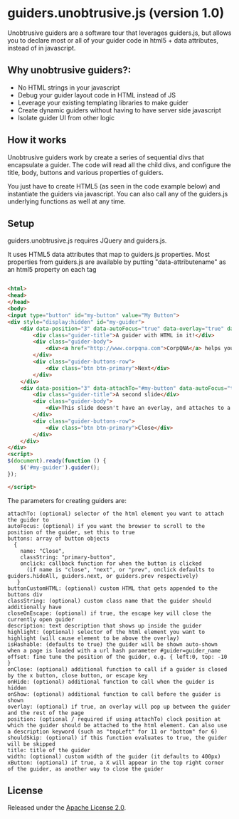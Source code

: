 guiders.unobtrusive.js (version 1.0)
==========================

Unobtrusive guiders are a software tour that leverages guiders.js, but allows you to declare most or all of your guider code in html5 + data attributes, instead of in javascript.


Why unobtrusive guiders?:
-----

 * No HTML strings in your javascript
 * Debug your guider layout code in HTML instead of JS
 * Leverage your existing templating libraries to make guider
 * Create dynamic guiders without having to have server side javascript
 * Isolate guider UI from other logic

How it works
-----
Unobtrusive guiders work by create a series of sequential divs that encapsulate a guider.  The code will read all the child divs, and configure the title, body, buttons and various properties of guiders.  

You just have to create HTML5 (as seen in the code example below) and instantiate the guiders via javascript.  You can also call any of the guiders.js underlying functions as well at any time.

Setup
-----

guiders.unobtrusive.js requires JQuery and guiders.js.

It uses HTML5 data attributes that map to guiders.js properties.   Most properties from guiders.js are available by putting "data-attributename" as an html5 property on each tag


~~~ HTML

<html>
<head>
</head>
<body>
<input type="button" id="my-button" value="My Button">
<div style="display:hidden" id="my-guider">
	<div data-position="3" data-autoFocus="true" data-overlay="true" data-closeOnEscape="true" data-xButton="true">
		<div class="guider-title">A guider with HTML in it!</div>
		<div class="guider-body">
			<div><a href="http://www.corpqna.com">CorpQNA</a> helps you ask, answer, and organize questions at your company.</div>
		</div>
		<div class="guider-buttons-row">
			<div class="btn btn-primary">Next</div>
		</div>
	</div>
	<div data-position="3" data-attachTo="#my-button" data-autoFocus="true" data-overlay="false" data-closeOnEscape="true" data-xButton="true">
		<div class="guider-title">A second slide</div>
		<div class="guider-body">
			<div>This slide doesn't have an overlay, and attaches to a control element via data-attachTo</div>
		</div>
		<div class="guider-buttons-row">
			<div class="btn btn-primary">Close</div>
		</div>
	</div>
</div>
<script>
$(document).ready(function () {
	$('#my-guider').guider();
});

</script>
~~~~


The parameters for creating guiders are:

~~~
attachTo: (optional) selector of the html element you want to attach the guider to
autoFocus: (optional) if you want the browser to scroll to the position of the guider, set this to true
buttons: array of button objects
  {
    name: "Close",
    classString: "primary-button",
    onclick: callback function for when the button is clicked
      (if name is "close", "next", or "prev", onclick defaults to guiders.hideAll, guiders.next, or guiders.prev respectively)
   }
buttonCustomHTML: (optional) custom HTML that gets appended to the buttons div
classString: (optional) custom class name that the guider should additionally have
closeOnEscape: (optional) if true, the escape key will close the currently open guider
description: text description that shows up inside the guider
highlight: (optional) selector of the html element you want to highlight (will cause element to be above the overlay)
isHashable: (defaults to true) the guider will be shown auto-shown when a page is loaded with a url hash parameter #guider=guider_name
offset: fine tune the position of the guider, e.g. { left:0, top: -10 }
onClose: (optional) additional function to call if a guider is closed by the x button, close button, or escape key
onHide: (optional) additional function to call when the guider is hidden
onShow: (optional) additional function to call before the guider is shown
overlay: (optional) if true, an overlay will pop up between the guider and the rest of the page
position: (optional / required if using attachTo) clock position at which the guider should be attached to the html element. Can also use a description keyword (such as "topLeft" for 11 or "bottom" for 6)
shouldSkip: (optional) if this function evaluates to true, the guider will be skipped
title: title of the guider
width: (optional) custom width of the guider (it defaults to 400px)
xButton: (optional) if true, a X will appear in the top right corner of the guider, as another way to close the guider
~~~



License
-------

Released under the [Apache License 2.0](http://www.apache.org/licenses/LICENSE-2.0.html).
